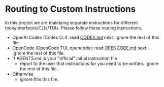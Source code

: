 # Routing to Custom Instructions

In this project we are maintaing separate instructions for different tools/interfaces/CLIs/TUIs.
Please follow these routing instructions.

- OpenAI Codex (Codex CLI): read [CODEX.md](CODEX.md) next. Ignore the rest of this file.
- OpenCode (OpenCode TUI, opencode): read [OPENCODE.md](OPENCODE.md) next. Ignore the rest of this file.
- If AGENTS.md is your "official" initial instruction file
  - report to the user that instructions for you need to be written. Ignore the rest of this file.
- Otherwise
  - ignore this this file.




